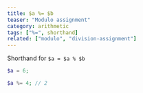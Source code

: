 ```yaml
---
title: $a %= $b
teaser: "Modulo assignment"
category: arithmetic
tags: ["%=", shorthand]
related: ["modulo", "division-assignment"]
---
```


Shorthand for `$a = $a % $b`

```php
$a = 6;

$a %= 4; // 2
```
